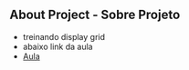 ## About Project - Sobre Projeto
- treinando display grid
- abaixo link da aula
- [Aula](https://www.youtube.com/watch?v=dQw4w9WgXcQ)

<p align="center">
   <a src="" alt="Podcastr" width="150"/>
</p>


